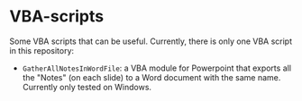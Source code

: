 # VBA-scripts
 
Some VBA scripts that can be useful.
Currently, there is only one VBA script in this repository:

- `GatherAllNotesInWordFile`: a VBA module for Powerpoint that
exports all the "Notes" (on each slide) to a Word document with the same name.
Currently only tested on Windows.
